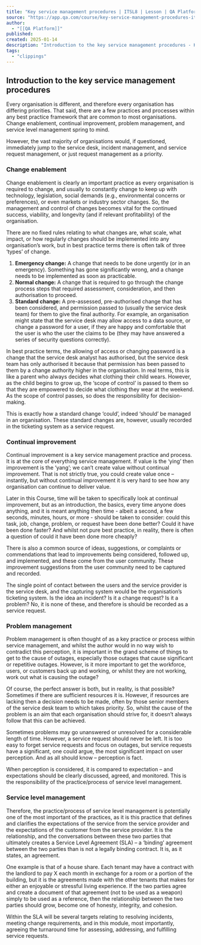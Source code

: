 ```yaml
---
title: "Key service management procedures | ITSL8 | Lesson | QA Platform"
source: "https://app.qa.com/course/key-service-management-procedures-itsl8-1698/introduction-key-service-management-procedures/?context_id=13463&context_resource=lp"
author:
  - "[[QA Platform]]"
published:
created: 2025-01-14
description: "Introduction to the key service management procedures - Key service management procedures | ITSL8 | lesson from QA Platform. Start learning today with our digital training solutions."
tags:
  - "clippings"
---
```

## **Introduction to the key service management procedures**

Every organisation is different, and therefore every organisation has differing priorities. That said, there are a few practices and processes within any best practice framework that are common to most organisations. Change enablement, continual improvement, problem management, and service level management spring to mind.

However, the vast majority of organisations would, if questioned, immediately jump to the service desk, incident management, and service request management, or just request management as a priority.

### **Change enablement**

Change enablement is clearly an important practice as every organisation is required to change, and usually to constantly change to keep up with technology, legislation, social demands (e.g., environmental concerns or preferences), or even markets or industry sector changes. So, the management and control of changes becomes vital for the continued success, viability, and longevity (and if relevant profitability) of the organisation.

There are no fixed rules relating to what changes are, what scale, what impact, or how regularly changes should be implemented into any organisation’s work, but in best practice terms there is often talk of three ‘types’ of change.

1. **Emergency change:** A change that needs to be done urgently (or in an emergency). Something has gone significantly wrong, and a change needs to be implemented as soon as practicable.
2. **Normal change:** A change that is required to go through the change process steps that required assessment, consideration, and then authorisation to proceed.
3. **Standard change:** A pre-assessed, pre-authorised change that has been considered, and permission passed to (usually the service desk team) for them to give the final authority. For example, an organisation might state that the service desk may allow access to a data source, or change a password for a user, if they are happy and comfortable that the user is who the user the claims to be (they may have answered a series of security questions correctly).

In best practice terms, the allowing of access or changing password is a change that the service desk analyst has authorised, but the service desk team has only authorised it because that permission has been passed to them by a change authority higher in the organisation. In real terms, this is like a parent who always decides what clothing their child wears. However, as the child begins to grow up, the ‘scope of control’ is passed to them so that they are empowered to decide what clothing they wear at the weekend. As the scope of control passes, so does the responsibility for decision-making.

This is exactly how a standard change ‘could’, indeed ‘should’ be managed in an organisation. These standard changes are, however, usually recorded in the ticketing system as a service request.

### **Continual improvement**

Continual improvement is a key service management practice and process. It is at the core of everything service management. If value is the ‘ying’ then improvement is the ‘yang’; we can’t create value without continual improvement. That is not strictly true, you could create value once – instantly, but without continual improvement it is very hard to see how any organisation can continue to deliver value.

Later in this Course, time will be taken to specifically look at continual improvement, but as an introduction, the basics, every time anyone does anything, and it is meant anything then time - albeit a second, a few seconds, minutes, hours, or more - should be taken to consider: could this task, job, change, problem, or request have been done better? Could it have been done faster? And whilst not pure best practice, in reality, there is often a question of could it have been done more cheaply? 

There is also a common source of ideas, suggestions, or complaints or commendations that lead to improvements being considered, followed up, and implemented, and these come from the user community. These improvement suggestions from the user community need to be captured and recorded.

The single point of contact between the users and the service provider is the service desk, and the capturing system would be the organisation’s ticketing system. Is the idea an incident? Is it a change request? Is it a problem? No, it is none of these, and therefore is should be recorded as a service request.

### **Problem management**

Problem management is often thought of as a key practice or process within service management, and whilst the author would in no way wish to contradict this perception, it is important in the grand scheme of things to get to the cause of outages, especially those outages that cause significant or repetitive outages. However, is it more important to get the workforce, users, or customers back up and working, or whilst they are not working, work out what is causing the outage?

Of course, the perfect answer is both, but in reality, is that possible? Sometimes if there are sufficient resources it is. However, if resources are lacking then a decision needs to be made, often by those senior members of the service desk team to which takes priority. So, whilst the cause of the problem is an aim that each organisation should strive for, it doesn’t always follow that this can be achieved.

Sometimes problems may go unanswered or unresolved for a considerable length of time. However, a service request should never be left. It is too easy to forget service requests and focus on outages, but service requests have a significant, one could argue, the most significant impact on user perception. And as all should know – perception is fact.

When perception is considered, it is compared to expectation – and expectations should be clearly discussed, agreed, and monitored. This is the responsibility of the practice/process of service level management.

### **Service level management**

Therefore, the practice/process of service level management is potentially one of the most important of the practices, as it is this practice that defines and clarifies the expectations of the service from the service provider and the expectations of the customer from the service provider. It is the relationship, and the conversations between these two parties that ultimately creates a Service Level Agreement (SLA) – a ‘binding’ agreement between the two parties than is not a legally binding contract. It is, as it states, an agreement.

One example is that of a house share. Each tenant may have a contract with the landlord to pay X each month in exchange for a room or a portion of the building, but it is the agreements made with the other tenants that makes for either an enjoyable or stressful living experience. If the two parties agree and create a document of that agreement (not to be used as a weapon) simply to be used as a reference, then the relationship between the two parties should grow, become one of honesty, integrity, and cohesion.

Within the SLA will be several targets relating to resolving incidents, meeting change requirements, and in this module, most importantly, agreeing the turnaround time for assessing, addressing, and fulfilling service requests.